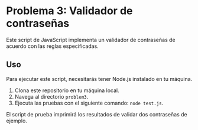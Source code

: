 # Problema 3: Validador de contraseñas

Este script de JavaScript implementa un validador de contraseñas de acuerdo con las reglas especificadas.

## Uso

Para ejecutar este script, necesitarás tener Node.js instalado en tu máquina.

1. Clona este repositorio en tu máquina local.
2. Navega al directorio `problem3`.
3. Ejecuta las pruebas con el siguiente comando: `node test.js`.

El script de prueba imprimirá los resultados de validar dos contraseñas de ejemplo.
